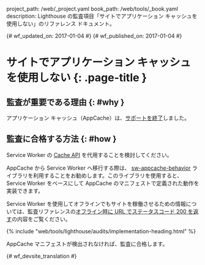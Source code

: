 project_path: /web/_project.yaml
book_path: /web/tools/_book.yaml
description: Lighthouse の監査項目「サイトでアプリケーション キャッシュを使用しない」のリファレンス ドキュメント。

{# wf_updated_on: 2017-01-04 #}
{# wf_published_on: 2017-01-04 #}

#  サイトでアプリケーション キャッシュを使用しない {: .page-title }

##  監査が重要である理由 {: #why }

アプリケーション キャッシュ（AppCache）は、[サポートを終了][deprecated]しました。

[deprecated]: https://html.spec.whatwg.org/multipage/browsers.html#offline

##  監査に合格する方法 {: #how }

Service Worker の [Cache API][API] を代用することを検討してください。

AppCache から Service Worker へ移行する際は、
[sw-appcache-behavior][sw-appcache-behavior] ライブラリを利用することをお勧めします。このライブラリを使用すると、Service Worker をベースにして AppCache
のマニフェストで定義された動作を実装できます。


Service Worker
を使用してオフラインでもサイトを稼働させるための情報については、監査リファレンスの[オフライン時に URL でステータスコード 200 を返す](http-200-when-offline)の内容をご覧ください。


[API]: https://developer.mozilla.org/en-US/docs/Web/API/Cache

[sw-appcache-behavior]: https://github.com/GoogleChrome/sw-appcache-behavior

{% include "web/tools/lighthouse/audits/implementation-heading.html" %}

AppCache マニフェストが検出されなければ、監査に合格します。


{# wf_devsite_translation #}
